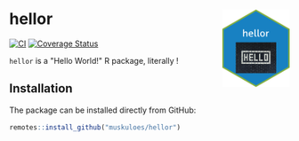 # hellor <img src="https://github.com/muskuloes/hellor/blob/main/inst/figures/hellor.png?raw=true" align="right" height=140/>
[![CI](https://github.com/muskuloes/hellor/workflows/CI/badge.svg?branch=main)](https://github.com/muskuloes/hellor/actions)
[![Coverage Status](https://coveralls.io/repos/github/muskuloes/hellor/badge.svg?branch=main)](https://coveralls.io/github/muskuloes/hellor?branch=main)


`hellor` is a "Hello World!" R package, literally !
## Installation

The package can be installed directly from GitHub:

``` r
remotes::install_github("muskuloes/hellor")
```
